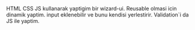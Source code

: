 HTML CSS JS kullanarak yaptigim bir wizard-ui. Reusable olmasi icin dinamik yaptim. input eklenebilir ve bunu kendisi yerlestirir. Validation`i da JS ile yaptim.
